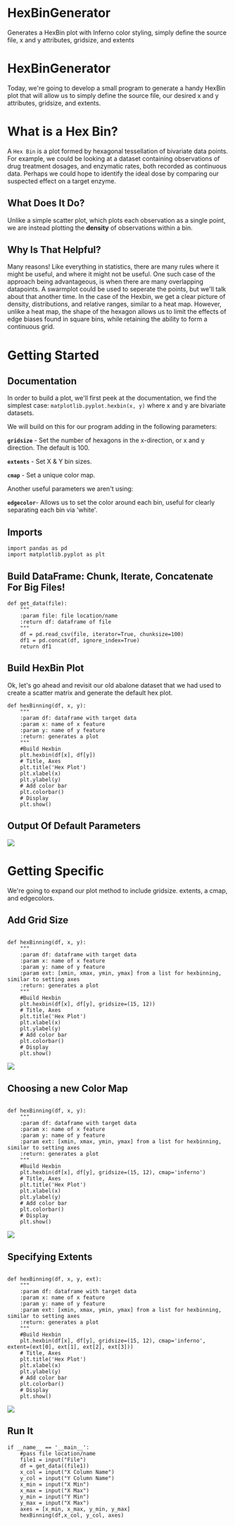 # HexBinGenerator
Generates a HexBin plot with Inferno color styling, simply define the source file, x and y attributes, gridsize, and extents

# HexBinGenerator
Today, we're going to develop a small program to generate a handy HexBin plot that will allow us to simply define the source file, our desired x and y attributes, gridsize, and extents.

# What is a Hex Bin?
A `Hex Bin` is a plot formed by hexagonal tessellation of bivariate data points. For example, we could be looking at a dataset containing observations of drug treatment dosages, and enzymatic rates, both recorded as continuous data. Perhaps we could hope to identify the ideal dose by comparing our suspected effect on a target enzyme. 

## What Does It Do?
Unlike a simple scatter plot, which plots each observation as a single point, we are instead plotting the **density** of observations 
within a bin.

## Why Is That Helpful?
Many reasons! Like everything in statistics, there are many rules where it might be useful, and where it might not be useful. One such case of the approach being advantageous, is when there are many overlapping datapoints. A swarmplot could be used to seperate the points, but we'll talk about that another time. In the case of the Hexbin, we get a clear picture of density, distributions, and relative ranges, similar to a heat map. However, unlike a heat map, the shape of the hexagon allows us to limit the effects of edge biases found in square bins, while retaining the ability to form a continuous grid. 

# Getting Started 

## Documentation

In order to build a plot, we'll first peek at the documentation, we find the simplest case: `matplotlib.pyplot.hexbin(x, y)`
where x and y are bivariate datasets.

We will build on this for our program adding in the following parameters:

**`gridsize`** - Set the number of hexagons in the x-direction, or x and y direction. The default is 100.

**`extents`** - Set X & Y bin sizes.

**`cmap`** - Set a unique color map.


Another useful parameters we aren't using:

**`edgecolor`**- Allows us to set the color around each bin, useful for clearly separating each bin via 'white'. 


## Imports

```Python3
import pandas as pd
import matplotlib.pyplot as plt
```

## Build DataFrame: Chunk, Iterate, Concatenate For Big Files!

```Python3
def get_data(file):
    """
    :param file: file location/name
    :return df: dataframe of file
    """
    df = pd.read_csv(file, iterator=True, chunksize=100)
    df1 = pd.concat(df, ignore_index=True)
    return df1
```

## Build HexBin Plot

Ok, let's go ahead and revisit our old abalone dataset that we had used to create a scatter matrix and generate the default hex plot. 

```Python3
def hexBinning(df, x, y):
    """
    :param df: dataframe with target data
    :param x: name of x feature
    :param y: name of y feature
    :return: generates a plot
    """
    #Build Hexbin
    plt.hexbin(df[x], df[y])
    # Title, Axes
    plt.title('Hex Plot')
    plt.xlabel(x)
    plt.ylabel(y)
    # Add color bar
    plt.colorbar()
    # Display
    plt.show()
```

## Output Of Default Parameters
<img src="https://github.com/ajh1143/ajh1143.github.io/blob/master/Images/Hex/BasicHex.png" class="inline"/><br>

# Getting Specific

We're going to expand our plot method to include gridsize. extents, a cmap, and edgecolors. 

## Add Grid Size

```Python3

def hexBinning(df, x, y):
    """
    :param df: dataframe with target data
    :param x: name of x feature
    :param y: name of y feature
    :param ext: [xmin, xmax, ymin, ymax] from a list for hexbinning, similar to setting axes
    :return: generates a plot
    """
    #Build Hexbin
    plt.hexbin(df[x], df[y], gridsize=(15, 12))
    # Title, Axes
    plt.title('Hex Plot')
    plt.xlabel(x)
    plt.ylabel(y)
    # Add color bar
    plt.colorbar()
    # Display
    plt.show()

```
<img src="/Images/Hex/GridHexPlot.png" class="inline"/><br>

## Choosing a new Color Map

```Python3

def hexBinning(df, x, y):
    """
    :param df: dataframe with target data
    :param x: name of x feature
    :param y: name of y feature
    :param ext: [xmin, xmax, ymin, ymax] from a list for hexbinning, similar to setting axes
    :return: generates a plot
    """
    #Build Hexbin
    plt.hexbin(df[x], df[y], gridsize=(15, 12), cmap='inferno')
    # Title, Axes
    plt.title('Hex Plot')
    plt.xlabel(x)
    plt.ylabel(y)
    # Add color bar
    plt.colorbar()
    # Display
    plt.show()

```
<img src="/Images/Hex/InfernoHexPlot.png" class="inline"/><br>

## Specifying Extents

```Python3

def hexBinning(df, x, y, ext):
    """
    :param df: dataframe with target data
    :param x: name of x feature
    :param y: name of y feature
    :param ext: [xmin, xmax, ymin, ymax] from a list for hexbinning, similar to setting axes
    :return: generates a plot
    """
    #Build Hexbin
    plt.hexbin(df[x], df[y], gridsize=(15, 12), cmap='inferno', extent=(ext[0], ext[1], ext[2], ext[3]))
    # Title, Axes
    plt.title('Hex Plot')
    plt.xlabel(x)
    plt.ylabel(y)
    # Add color bar
    plt.colorbar()
    # Display
    plt.show()

```
<img src="/Images/Hex/ExtHexPlot.png" class="inline"/><br>

## Run It

```Python3
if __name__ == '__main__':
    #pass file location/name
    file1 = input("File")
    df = get_data((file1))
    x_col = input("X Column Name") 
    y_col = input("Y Column Name")
    x_min = input("X Min")
    x_max = input("X Max")
    y_min = input("Y Min")
    y_max = input("X Max")
    axes = [x_min, x_max, y_min, y_max]
    hexBinning(df,x_col, y_col, axes)
```
